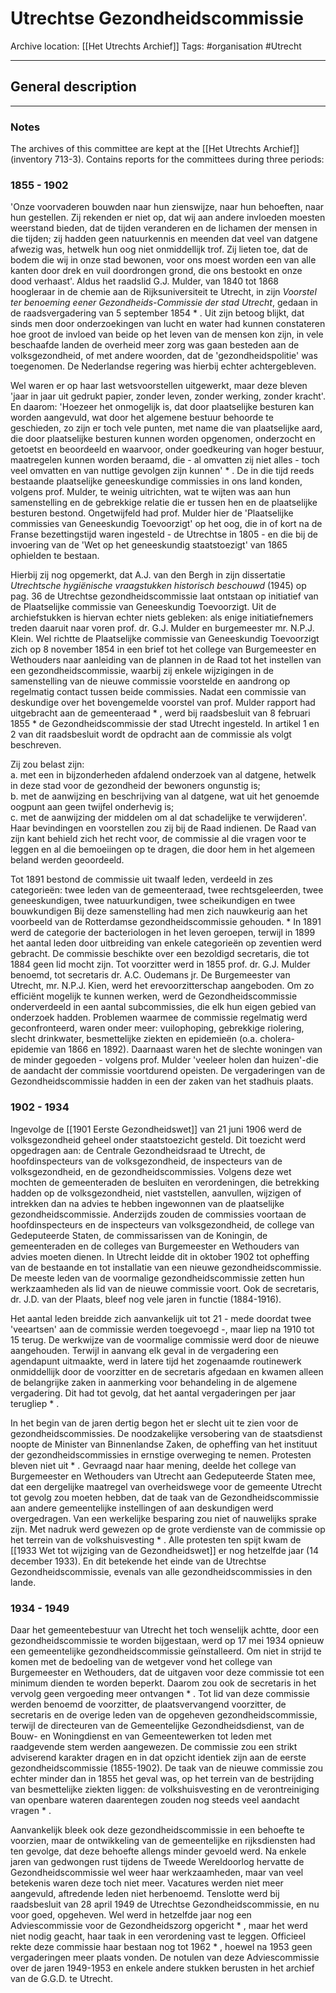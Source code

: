 # Utrechtse Gezondheidscommissie
Archive location: [[Het Utrechts Archief]]
Tags: #organisation #Utrecht 

---
## General description

---
### Notes

The archives of this committee are kept at the [[Het Utrechts Archief]] (inventory 713-3). Contains reports for the committees during three periods:

### 1855 - 1902
'Onze voorvaderen bouwden naar hun zienswijze, naar hun behoeften, naar hun gestellen. Zij rekenden er niet op, dat wij aan andere invloeden moesten weerstand bieden, dat de tijden veranderen en de lichamen der mensen in die tijden; zij hadden geen natuurkennis en meenden dat veel van datgene afwezig was, hetwelk hun oog niet onmiddellijk trof. Zij lieten toe, dat de bodem die wij in onze stad bewonen, voor ons moest worden een van alle kanten door drek en vuil doordrongen grond, die ons bestookt en onze dood verhaast'. Aldus het raadslid G.J. Mulder, van 1840 tot 1868 hoogleraar in de chemie aan de Rijksuniversiteit te Utrecht, in zijn _Voorstel ter benoeming eener Gezondheids-Commissie der stad Utrecht_, gedaan in de raadsvergadering van 5 september 1854 *  . Uit zijn betoog blijkt, dat sinds men door onderzoekingen van lucht en water had kunnen constateren hoe groot de invloed van beide op het leven van de mensen kon zijn, in vele beschaafde landen de overheid meer zorg was gaan besteden aan de volksgezondheid, of met andere woorden, dat de 'gezondheidspolitie' was toegenomen. De Nederlandse regering was hierbij echter achtergebleven.

Wel waren er op haar last wetsvoorstellen uitgewerkt, maar deze bleven 'jaar in jaar uit gedrukt papier, zonder leven, zonder werking, zonder kracht'. En daarom: 'Hoezeer het onmogelijk is, dat door plaatselijke besturen kan worden aangevuld, wat door het algemene bestuur behoorde te geschieden, zo zijn er toch vele punten, met name die van plaatselijke aard, die door plaatselijke besturen kunnen worden opgenomen, onderzocht en getoetst en beoordeeld en waarvoor, onder goedkeuring van hoger bestuur, maatregelen kunnen worden beraamd, die - al omvatten zij niet alles - toch veel omvatten en van nuttige gevolgen zijn kunnen' *  . De in die tijd reeds bestaande plaatselijke geneeskundige commissies in ons land konden, volgens prof. Mulder, te weinig uitrichten, wat te wijten was aan hun samenstelling en de gebrekkige relatie die er tussen hen en de plaatselijke besturen bestond. Ongetwijfeld had prof. Mulder hier de 'Plaatselijke commissies van Geneeskundig Toevoorzigt' op het oog, die in of kort na de Franse bezettingstijd waren ingesteld - de Utrechtse in 1805 - en die bij de invoering van de 'Wet op het geneeskundig staatstoezigt' van 1865 ophielden te bestaan.

Hierbij zij nog opgemerkt, dat A.J. van den Bergh in zijn dissertatie _Utrechtsche hygiënische vraagstukken historisch beschouwd_ (1945) op pag. 36 de Utrechtse gezondheidscommissie laat ontstaan op initiatief van de Plaatselijke commissie van Geneeskundig Toevoorzigt. Uit de archiefstukken is hiervan echter niets gebleken: als enige initiatiefnemers treden daaruit naar voren prof. dr. G.J. Mulder en burgemeester mr. N.P.J. Klein. Wel richtte de Plaatselijke commissie van Geneeskundig Toevoorzigt zich op 8 november 1854 in een brief tot het college van Burgemeester en Wethouders naar aanleiding van de plannen in de Raad tot het instellen van een gezondheidscommissie, waarbij zij enkele wijzigingen in de samenstelling van de nieuwe commissie voorstelde en aandrong op regelmatig contact tussen beide commissies. Nadat een commissie van deskundige over het bovengemelde voorstel van prof. Mulder rapport had uitgebracht aan de gemeenteraad *  , werd bij raadsbesluit van 8 februari 1855 *  de Gezondheidscommissie der stad Utrecht ingesteld. In artikel 1 en 2 van dit raadsbesluit wordt de opdracht aan de commissie als volgt beschreven.

Zij zou belast zijn:  
a. met een in bijzonderheden afdalend onderzoek van al datgene, hetwelk in deze stad voor de gezondheid der bewoners ongunstig is;  
b. met de aanwijzing en beschrijving van al datgene, wat uit het genoemde oogpunt aan geen twijfel onderhevig is;  
c. met de aanwijzing der middelen om al dat schadelijke te verwijderen'.  
Haar bevindingen en voorstellen zou zij bij de Raad indienen. De Raad van zijn kant behield zich het recht voor, de commissie al die vragen voor te leggen en al die bemoeiingen op te dragen, die door hem in het algemeen beland werden geoordeeld.

Tot 1891 bestond de commissie uit twaalf leden, verdeeld in zes categorieën: twee leden van de gemeenteraad, twee rechtsgeleerden, twee geneeskundigen, twee natuurkundigen, twee scheikundigen en twee bouwkundigen Bij deze samenstelling had men zich nauwkeurig aan het voorbeeld van de Rotterdamse gezondheidscommissie gehouden. *  In 1891 werd de categorie der bacteriologen in het leven geroepen, terwijl in 1899 het aantal leden door uitbreiding van enkele categorieën op zeventien werd gebracht. De commissie beschikte over een bezoldigd secretaris, die tot 1884 geen lid mocht zijn. Tot voorzitter werd in 1855 prof. dr. G.J. Mulder benoemd, tot secretaris dr. A.C. Oudemans jr. De Burgemeester van Utrecht, mr. N.P.J. Kien, werd het erevoorzitterschap aangeboden. Om zo efficiënt mogelijk te kunnen werken, werd de Gezondheidscommissie onderverdeeld in een aantal subcommissies, die elk hun eigen gebied van onderzoek hadden. Problemen waarmee de commissie regelmatig werd geconfronteerd, waren onder meer: vuilophoping, gebrekkige riolering, slecht drinkwater, besmettelijke ziekten en epidemieën (o.a. cholera-epidemie van 1866 en 1892). Daarnaast waren het de slechte woningen van de minder gegoeden - volgens prof. Mulder 'veeleer holen dan huizen'-die de aandacht der commissie voortdurend opeisten. De vergaderingen van de Gezondheidscommissie hadden in een der zaken van het stadhuis plaats.

### 1902 - 1934

Ingevolge de [[1901 Eerste Gezondheidswet]] van 21 juni 1906  werd de volksgezondheid geheel onder staatstoezicht gesteld. Dit toezicht werd opgedragen aan: de Centrale Gezondheidsraad te Utrecht, de hoofdinspecteurs van de volksgezondheid, de inspecteurs van de volksgezondheid, en de gezondheidscommissies. Volgens deze wet mochten de gemeenteraden de besluiten en verordeningen, die betrekking hadden op de volksgezondheid, niet vaststellen, aanvullen, wijzigen of intrekken dan na advies te hebben ingewonnen van de plaatselijke gezondheidscommissie. Anderzijds zouden de commissies voortaan de hoofdinspecteurs en de inspecteurs van volksgezondheid, de college van Gedeputeerde Staten, de commissarissen van de Koningin, de gemeenteraden en de colleges van Burgemeester en Wethouders van advies moeten dienen. In Utrecht leidde dit in oktober 1902 tot opheffing van de bestaande en tot installatie van een nieuwe gezondheidscommissie. De meeste leden van de voormalige gezondheidscommissie zetten hun werkzaamheden als lid van de nieuwe commissie voort. Ook de secretaris, dr. J.D. van der Plaats, bleef nog vele jaren in functie (1884-1916).

Het aantal leden breidde zich aanvankelijk uit tot 21 - mede doordat twee 'veeartsen' aan de commissie werden toegevoegd -, maar liep na 1910 tot 15 terug. De werkwijze van de voormalige commissie werd door de nieuwe aangehouden. Terwijl in aanvang elk geval in de vergadering een agendapunt uitmaakte, werd in latere tijd het zogenaamde routinewerk onmiddellijk door de voorzitter en de secretaris afgedaan en kwamen alleen de belangrijke zaken in aanmerking voor behandeling in de algemene vergadering. Dit had tot gevolg, dat het aantal vergaderingen per jaar terugliep *  .

In het begin van de jaren dertig begon het er slecht uit te zien voor de gezondheidscommissies. De noodzakelijke versobering van de staatsdienst noopte de Minister van Binnenlandse Zaken, de opheffing van het instituut der gezondheidscommissies in ernstige overweging te nemen. Protesten bleven niet uit *  . Gevraagd naar haar mening, deelde het college van Burgemeester en Wethouders van Utrecht aan Gedeputeerde Staten mee, dat een dergelijke maatregel van overheidswege voor de gemeente Utrecht tot gevolg zou moeten hebben, dat de taak van de Gezondheidscommissie aan andere gemeentelijke instellingen of aan deskundigen werd overgedragen. Van een werkelijke besparing zou niet of nauwelijks sprake zijn. Met nadruk werd gewezen op de grote verdienste van de commissie op het terrein van de volkshuisvesting *  . Alle protesten ten spijt kwam de [[1933 Wet tot wijziging van de Gezondheidswet]] er nog hetzelfde jaar (14 december 1933). En dit betekende het einde van de Utrechtse Gezondheidscommissie, evenals van alle gezondheidscommissies in den lande.

### 1934 - 1949

Daar het gemeentebestuur van Utrecht het toch wenselijk achtte, door een gezondheidscommissie te worden bijgestaan, werd op 17 mei 1934 opnieuw een gemeentelijke gezondheidscommissie geïnstalleerd. Om niet in strijd te komen met de bedoeling van de wetgever vond het college van Burgemeester en Wethouders, dat de uitgaven voor deze commissie tot een minimum dienden te worden beperkt. Daarom zou ook de secretaris in het vervolg geen vergoeding meer ontvangen *  . Tot lid van deze commissie werden benoemd de voorzitter, de plaatsvervangend voorzitter, de secretaris en de overige leden van de opgeheven gezondheidscommissie, terwijl de directeuren van de Gemeentelijke Gezondheidsdienst, van de Bouw- en Woningdienst en van Gemeentewerken tot leden met raadgevende stem werden aangewezen. De commissie zou een strikt adviserend karakter dragen en in dat opzicht identiek zijn aan de eerste gezondheidscommissie (1855-1902). De taak van de nieuwe commissie zou echter minder dan in 1855 het geval was, op het terrein van de bestrijding van besmettelijke ziekten liggen: de volkshuisvesting en de verontreiniging van openbare wateren daarentegen zouden nog steeds veel aandacht vragen *  .

Aanvankelijk bleek ook deze gezondheidscommissie in een behoefte te voorzien, maar de ontwikkeling van de gemeentelijke en rijksdiensten had ten gevolge, dat deze behoefte allengs minder gevoeld werd. Na enkele jaren van gedwongen rust tijdens de Tweede Wereldoorlog hervatte de Gezondheidscommissie wel weer haar werkzaamheden, maar van veel betekenis waren deze toch niet meer. Vacatures werden niet meer aangevuld, aftredende leden niet herbenoemd. Tenslotte werd bij raadsbesluit van 28 april 1949 de Utrechtse Gezondheidscommissie, en nu voor goed, opgeheven. Wel werd in hetzelfde jaar nog een Adviescommissie voor de Gezondheidszorg opgericht *  , maar het werd niet nodig geacht, haar taak in een verordening vast te leggen. Officieel rekte deze commissie haar bestaan nog tot 1962 *  , hoewel na 1953 geen vergaderingen meer plaats vonden. De notulen van deze Adviescommissie over de jaren 1949-1953 en enkele andere stukken berusten in het archief van de G.G.D. te Utrecht.